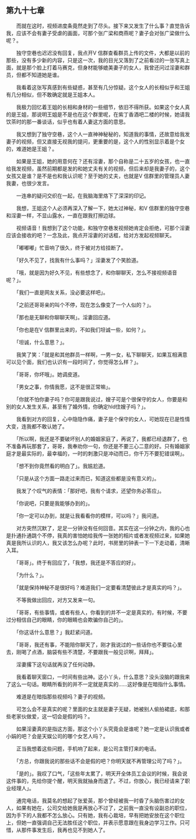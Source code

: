 ## 第九十七章

　　而就在这时，视频进度条竟然走到了尽头。接下来又发生了什么事？直觉告诉我，应该不会有妻子受虐的画面，可那个张广梁和商燕呢？妻子会对张广梁做什么呢？。

　　独守空巷也迟迟没有回复，我点开V 信群查看群员上传的文件，大都是以前的那些，没有多少新的内容，只是这一次，我的目光又落到了之前看过的一张写真上面，就是那个脸上打着马赛克，但身材能够媲美妻子的女人，我曾还问过淫妻和群员，但都不知道她是谁。

　　我看着这张写真感到有些疑惑，甚至有几分惊疑。这个女人的长相似乎和王姐有几分相似，但不敢确定就是王姐本人。

　　我极力回忆着王姐的长相和身材的一些细节，依旧不得所获。如果这个女人真的是王姐，那说明王姐是不是也在这个群里呢，在紫丁香酒吧二楼的时候，她请我饮茶时的那一番谈话，似乎也有着人妻这方面的意思。

　　我又想到了独守空巷，这个人一直神神秘秘的，知道我的事情，还故意给我发妻子的视频，但又直接无视我的提问，更重要的是，这个人的性别显示着是个女的，难道她是王姐？。

　　如果是王姐，她的用意何在？还有淫妻，那个自称是二十五岁的女孩，也一直给我发视频，虽然前期都是发的和她丈夫有关的视频，但后来却是我妻子的，这个女孩又是谁？是不是也和我认识呢？至于她的丈夫，也就是V 信群里的管理员人妻我妻，也很少发言。

　　一连串的疑问交织在一起，在我脑海里烙下了深深的印记。

　　我想，王姐这个人必须再深入了解一下，她太过神秘，和V 信群里的独守空巷和淫妻一样，不显山露水，一直在跟我打擦边球。

　　视频语音！我想到了这个功能，和独守空巷发视频她肯定会拒绝，可那个淫妻应该会接收的吧？一念及此，我点开淫妻的对话框，给对方发起视频聊天。

　　「嘟嘟嘟」忙音响了很久，终于被对方给挂断了。

　　「好久不见了，找我有什么事吗？」淫妻发了个笑脸道。

　　「哦，就是因为好久不见，有些想念了，和你聊聊天，怎么不接视频语音呢？」。

　　「我们一直是网友关系，没必要这样吧」。

　　「之前还哥哥亲的叫个不停，现在怎么像变了一个人似的？」。

　　「那也是无聊和你聊聊天啊」。淫妻回应道。

　　「你也是在V 信群里出来的，不如我们坦诚一些，如何？」。

　　「坦诚，什么意思？」。

　　我笑了笑：「就是和其他群员一样啊，一男一女，私下聊聊天，如果互相满意可以见个面，我们也认识有一段时间了，你觉得怎么样？」。

　　「哥哥，你坏哦」。她调皮道。

　　「男女之事，你情我愿，这不是很正常嘛」。

　　「你就不怕你妻子吗？你可是跟我说过，嫂子可是个很保守的女人，你要是和别的女人发生关系，甚至有了婚外情，你确定hld住嫂子吗？」。

　　我看到对方的回复，心中隐隐作痛，妻子是个保守的女人，可她现在已是性情大变，连我都不敢认她了。

　　「所以啊，我还是不要破坏别人的婚姻家庭了，再说了，我都已经退群了，也不准备再玩那套了，哥哥，我奉劝你一句，你还是不要三心二意的好。只有婚姻家庭才是最实际的，最幸福的，一时的刺激只是冲动而已，你千万不要犯错误啊」。

　　「想不到你竟然看的明白了」。我尴尬道。

　　「只是从这个方面一路走过来而已，知道这些都是没有意义的」。

　　我发了个叹气的表情：「那好吧，我有个请求，还望你务必答应」。

　　「你说吧，只要是我能够办到的」。

　　「你一定可以办到，就是让我看看你的模样，可以吗？」我问道。

　　对方突然沉默了，足足一分钟没有任何回音。其实在这一分钟之内，我的心也是扑通扑通跳个不停，我真的害怕她给我传一张她的相片或者发视频过来，如果她真是我所认识的人，我又该怎么办呢？此时，书房里的钟表一下一下走动着，清晰入耳。

　　「哥哥」。终于有回应了，「我想，我还是不答应的好」。

　　「为什么？」。

　　「就是保持神秘不是很好吗？难道我们一定要看清楚彼此才是真实的吗？」。

　　不等我做出回应，对方又发来一句。

　　「哥哥，有些事情，或者有些人，你看到的并不一定是真实的，有时候，不要过分相信自己的眼睛，你的眼睛也会欺骗你自己的」。

　　「你这话什么意思？」我赶紧问道。

　　「哥哥，我还有事，不能陪你聊天了，刚才我说过的一些话你也不要往心里去，刚喝了点酒，脑袋有些不清楚，不要跟我一般见识啊，拜拜」。

　　淫妻撂下这句话就再没了任何动静。

　　我看着聊天窗口，一时间有些出神。这小丫头，什么意思？没头没脑的跟我来了这么一句话。眼睛所看到的并不一定就是真实的……这好像是在暗指什么事情。

　　难道是在暗指那些视频吗？妻子的视频。

　　可怎么会不是真实的呢？里面的女主就是妻子无疑，她被别人偷拍裙底，和那些老家伙做爱，这一切会是假的吗？。

　　如果淫妻真的是指这方面，那这个小丫头究竟会是谁呢？她一定是认识我或者小娟的吧？会是天娱公司的哪个女艺人吗？。

　　正当我想着这些问题，手机响了起来，是公司主管打来的电话。

　　「方总，你跟我说的那些话不会是假的吧？你明天就不再管理公司了吗？」。

　　「是的」。我叹了口气，「这些年太累了，明天开全体员工会议的时候，我会说这件事的，先给你提个醒，明天我就抽身而退了。不过，你放心，我已经请来了职业经理人」。

　　通完电话，我莫名的想起了张爱英，那个曾经被我一时昏了头脑伤害过的女人，如果有她在，公司交给她我是再放心不过了，之前我一直没有设副总的职位，因为手下的人我都不怎么放心。只有她，我有心栽培，早有把她安放在这个职位上，但她一直强调自己无法胜任这个职位，并表示愿意跟在我身边学习工作。只可惜，从那件事发生后，我再也见不到她人了。

